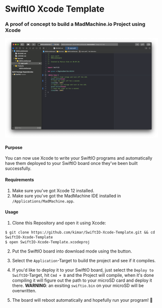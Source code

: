 # SwiftIO Xcode Template

### A proof of concept to build a MadMachine.io Project using Xcode

![Screenshot of Xcode](.meta/screenshot.png)

#### Purpose

You can now use Xcode to write your SwiftIO programs and automatically have them deployed to your SwiftIO board once they've been built successfully.

#### Requirements

1. Make sure you've got Xcode 12 installed.
2. Make sure you've got the MadMachine IDE installed in `/Applications/MadMachine.app`.

#### Usage

1. Clone this Repository and open it using Xcode:

```
$ git clone https://github.com/kimar/SwiftIO-Xcode-Template.git && cd SwiftIO-Xcode-Template
$ open SwiftIO-Xcode-Template.xcodeproj
```

2. Put the SwiftIO board into download mode using the button.

3. Select the `Application`-Target to build the project and see if it compiles.
4. If you'd like to deploy it to your SwiftIO board, just select the `Deploy to SwiftIO`-Target, hit `Cmd + B` and the Project will compile, when it's done compiling it will figure out the path to your microSD card and deploy it there. **WARNING**: an exsiting `swiftio.bin` on your microSD will be overwritten.

4. The board will reboot automatically and hopefully run your program! 🎉 

